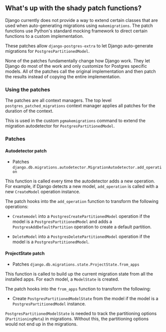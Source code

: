 ## What's up with the shady patch functions?
Django currently does not provide a way to extend certain classes that are used when auto-generating migrations using `makemigrations`. The patch functions use Python's standard mocking framework to direct certain functions to a custom implementation.

These patches allow `django-postgres-extra` to let Django auto-generate migrations for `PostgresPartitionedModel`.

None of the patches fundamentally change how Django work. They let Django do most of the work and only customize for Postgres specific models. All of the patches call the original implementation and then patch the results instead of copying the entire implementation.

### Using the patches
The patches are all context managers. The top level `postgres_patched_migrations` context manager applies all patches for the duration of the context.

This is used in the custom `pgmakemigrations` command to extend the migration autodetector for `PostgresPartitionedModel`.

### Patches
#### Autodetector patch
* Patches `django.db.migrations.autodetector.MigrationAutodetector.add_operation`

This function is called every time the autodetector adds a new operation. For example, if Django detects a new model, `add_operation` is called with a new `CreateModel` operation instance.

The patch hooks into the `add_operation` function to transform the following operations:

* `Createmodel` into a `PostgresCreatePartitionedModel` operation if the model is a `PostgresPartitionedModel` and adds a `PostgresAddDefaultPartition` operation to create a default partition.

* `DeleteModel` into a `PostgresDeletePartitionedModel` operation if the model is a `PostgresPartitionedModel`.

#### ProjectState patch
* Patches `django.db.migrations.state.ProjectState.from_apps`

This function is called to build up the current migration state from all the installed apps. For each model, a `ModelState` is created.

The patch hooks into the `from_apps` function to transform the following:

* Create `PostgresPartitionedModelState` from the model if the model is a `PostgresPartitionedModel` instance.

`PostgresPartitionedModelState` is needed to track the partitioning options (`PartitioningMeta`) in migrations. Without this, the partitioning options would not end up in the migrations.
